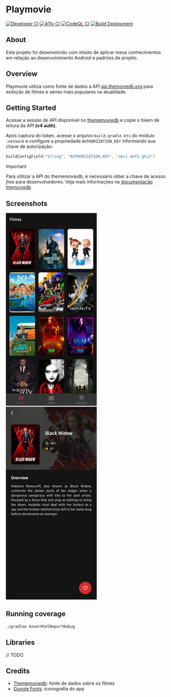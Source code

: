 # Playmovie

[![Developer CI](https://github.com/jonathanarodr/playmovie/actions/workflows/main.yml/badge.svg)](https://github.com/jonathanarodr/playmovie/actions/workflows/main.yml)
[![A11y CI](https://github.com/jonathanarodr/playmovie/actions/workflows/a11y.yml/badge.svg)](https://github.com/jonathanarodr/playmovie/actions/workflows/a11y.yml)
[![CodeQL CI](https://github.com/jonathanarodr/playmovie/actions/workflows/github-code-scanning/codeql/badge.svg)](https://github.com/jonathanarodr/playmovie/actions/workflows/github-code-scanning/codeql)
[![Build Deployment](https://github.com/jonathanarodr/playmovie/actions/workflows/pages/pages-build-deployment/badge.svg)](https://github.com/jonathanarodr/playmovie/actions/workflows/pages/pages-build-deployment)

## About

Este projeto foi desenvolvido com intuito de aplicar meus conhecimentos em relação ao desenvolvimento Android e padrões de projeto.

## Overview

Playmovie utiliza como fonte de dados a API [api.themoviedb.org](https://api.themoviedb.org) para exibição de filmes e séries mais populares na atualidade.

## Getting Started

Acesse a sessão de API disponível no [thememoviedb](https://www.themoviedb.org/settings/api) e copie o token de leitura da API **(v4 auth)**.

Após captura do token, acesse o arquivo `build.gradle.kts` do módulo `:network` e configure a propriedade `AUTHORIZATION_KEY` informando sua chave de autorização:
  
```kotlin
buildConfigField("String", "AUTHORIZATION_KEY", "abc1.def2.ghi3")
```

> [!IMPORTANT]
> Para utilizar a API do thememoviedb, é necessário obter a chave de acesso *free* para desenvolvedores. Veja mais informações na [documentação themoviedb](https://developers.themoviedb.org/3/getting-started/introduction)

## Screenshots

![List of movies](.screenshots/screen_movies.png "A list of popular movies")
![Movie details](.screenshots/screen_detail.png "Details about the movie")

## Running coverage

```bash
./gradlew koverHtmlReportDebug
```

## Libraries

// TODO

## Credits

* [Thememoviedb](https://www.themoviedb.org/): fonte de dados sobre os filmes
* [Google Fonts](https://fonts.google.com/icons): iconografia do app
